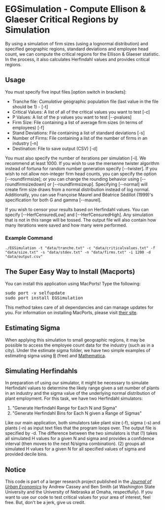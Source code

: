 # EGSimulation - Compute Ellison & Glaeser Critical Regions by Simulation #

By using a simulation of firm sizes (using a lognormal distribution) and specified geographic regions, standard deviations and employee head count, we can compute the critical regions for the Ellison & Glaeser statistic.  In the process, it also calculates Herfindahl values and provides critical regions.

## Usage ##

You must specify five input files [option switch in brackets]:

* Tranche file: *Cumulative* geographic population file (last value in the file should be 1) - [-t]
* Critical Values: A list of all of the critical values you want to test [-c]
* P Values: A list of the p values you want to test [--pvalues]
* Firm Size: File containing a list of average firm sizes (in terms of employees) [-f]
* Stand Deviations: File containing a list of standard deviations [-s]
* Number of Firms: File containing a list of the number of firms in an industry [-n]
* Destination: File to save output (CSV) [-d]

You must also specify the number of iterations per simulation [-i].  We recommend at least 1000.  If you wish to use the mersenne twister algorithm instead of fortuna for random number generation specify [--twister].  If you wish to not allow non-integer firm head counts, you can specify the option [--roundfirmsize]; or you can change the rounding behavior using [--roundfirmsizedown] or [--roundfirmsizeup].  Specifying [--normal] will create firm size draws from a normal distribution instead of log normal.  Additionally, you can use Françoise Maurel and Béatrice Sédillot (1999)'s specification for both G and gamma [--maurel].

If you wish to censor your results based on Herfindahl values.  You can specify [--HerfCensuredLow] and [--HerfCensuredHigh].  Any simulation that is not in this range will be tossed.  The output file will also contain how many iterations were saved and how many were performed.

### Example Command ###

	./EGSimulation -t "data/tranche.txt" -c "data/criticalvalues.txt" -f "data/size.txt" -s "data/stdev.txt" -n "data/firms.txt" -i 1200 -d "data/output.csv"


## The Super Easy Way to Install (Macports) ##

You can install this application using MacPorts!  Type the following:

<pre>
sudo port -v selfupdate
sudo port install EGSimulation
</pre>

This method takes care of all dependancies and can manage updates for you.  For information on installing MacPorts, please visit [their site](http://www.macports.org/install.php).

## Estimating Sigma ##

When applying this simulation to small geographic regions, it may be possible to access the employee count data for the industry (such as in a city). Under the estimate sigma folder, we have two simple examples of estimating sigma using [R](http://www.r-project.org/) (free) and [Mathematica](http://www.wolfram.com/mathematica/). 

## Simulating Herfindahls ##

In preparation of using our simulator, it might be necessary to simulate Herfindahl values to determine the likely range given a set number of plants in an industry and the sigma value of the underlying normal distribution of plant employment.   For this task, we have two Herfindahl simulators:

1. "Generate Herfindahl Range for Each N and Sigma"
2. "Generate Herfindahl Bins for Each N given a Range of Sigmas"

Like our main application, both simulators take plant size (-f), sigma (-s) and plants (-n) as input text files that the program loops over.  The output file is specified by -d.  The difference between the two simulators is that (1) takes all simulated H values for a given N and sigma and provides a confidence interval (then moves to the next N/sigma combination).  (2) groups all simulated H values for a given N for all specified values of sigma and provided decile bins.

## Notice ##

This code is part of a larger research project published in the *[Journal of Urban Economics](http://doi.org/10.1016/j.jue.2014.02.005)* by Andrew Cassey and Ben Smith (at Washington State University and the University of Nebraska at Omaha, respectfully).  If you want  to use our code to test critical values for your area of interest, feel free.  But, don't be a jerk, give us credit.